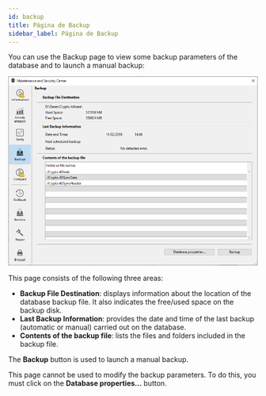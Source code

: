 ```yaml
---
id: backup
title: Página de Backup
sidebar_label: Página de Backup
---
```


You can use the Backup page to view some backup parameters of the database and to launch a manual backup:

![](../assets/en/MSC/msc_Backup.png)

This page consists of the following three areas:

- **Backup File Destination**: displays information about the location of the database backup file. It also indicates the free/used space on the backup disk.
- **Last Backup Information**: provides the date and time of the last backup (automatic or manual) carried out on the database.
- **Contents of the backup file**: lists the files and folders included in the backup file.

The **Backup** button is used to launch a manual backup.

This page cannot be used to modify the backup parameters. To do this, you must click on the **Database properties...** button.

